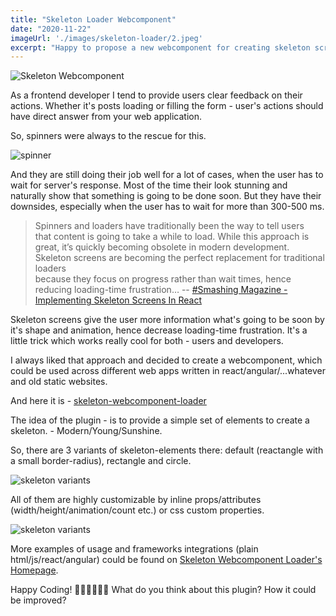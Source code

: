 ```yaml
---
title: "Skeleton Loader Webcomponent"
date: "2020-11-22"
imageUrl: './images/skeleton-loader/2.jpeg'
excerpt: "Happy to propose a new webcomponent for creating skeleton screens."
---
```

![Skeleton Webcomponent](../images/skeleton-loader/main.jpg#responsive)


As a frontend developer I tend to provide users clear feedback on their actions. 
Whether it's posts loading or filling the form - user's actions should have direct answer from your web application. 

So, spinners were always to the rescue for this. 

![spinner](https://cloud.netlifyusercontent.com/assets/344dbf88-fdf9-42bb-adb4-46f01eedd629/f973477d-7dcc-47a8-9ab9-510a97875c49/01-skeleton-screens-react.gif#centered)

And they are still doing their job well for a lot of cases, when the user has to wait for server's response. 
Most of the time their look stunning and naturally show that something is going to be done soon. 
But they have their downsides, especially when the user has to wait for more than 300-500 ms. 

> Spinners and loaders have traditionally been the way to tell users  
> that content is going to take a while to load. While this approach is 
> great, it’s quickly becoming obsolete in modern development. Skeleton 
> screens are becoming the perfect replacement for traditional loaders  
> because they focus on progress rather than wait times, hence reducing 
> loading-time frustration…
-- [#Smashing Magazine - Implementing Skeleton Screens In React ](https://www.smashingmagazine.com/2020/04/skeleton-screens-react/)

Skeleton screens give the user more information what's going to be soon by it's shape and animation, hence decrease loading-time frustration.
It's a little trick which works really cool for both - users and developers.

I always liked that approach and decided to create a webcomponent, which could be used across different web apps written in react/angular/...whatever and old static websites. 

And here it is - [skeleton-webcomponent-loader](https://www.npmjs.com/package/skeleton-webcomponent-loader)

The idea of the plugin - is to provide a simple set of elements to create a skeleton. - Modern/Young/Sunshine.

So, there are 3 variants of skeleton-elements there: 
default (reactangle with a small border-radius), rectangle and circle.

![skeleton variants](../images/skeleton-loader/variants.gif#centered)

All of them are highly customizable by inline props/attributes (width/height/animation/count etc.) or css custom properties.

![skeleton variants](../images/skeleton-loader/loader-example.gif#centered)

More examples of usage and frameworks integrations (plain html/js/react/angular) could be found on [Skeleton Webcomponent Loader's Homepage](https://skeleton-webcomponent-loader.web.app/).

Happy Coding! 👨‍💻👨‍💻👨‍💻
What do you think about this plugin? How it could be improved?
